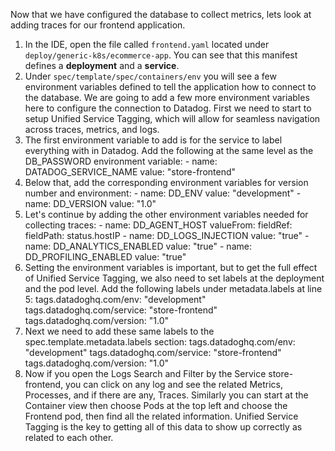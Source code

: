 Now that we have configured the database to collect metrics, lets look at adding traces for our frontend application.

1.  In the IDE, open the file called `frontend.yaml` located under `deploy/generic-k8s/ecommerce-app`. You can see that this manifest defines a **deployment** and a **service**. 
2.  Under `spec/template/spec/containers/env` you will see a few environment variables defined to tell the application how to connect to the database. We are going to add a few more environment variables here to configure the connection to Datadog. First we need to start to setup Unified Service Tagging, which will allow for seamless navigation across traces, metrics, and logs. 
3.  The first environment variable to add is for the service to label everything with in Datadog. Add the following at the same level as the DB_PASSWORD environment variable:
        - name: DATADOG_SERVICE_NAME
          value: "store-frontend"
4.  Below that, add the corresponding environment variables for version number and environment:
        - name: DD_ENV
          value: "development"
        - name: DD_VERSION
          value: "1.0"
5.  Let's continue by adding the other environment variables needed for collecting traces:
        - name: DD_AGENT_HOST
          valueFrom:
            fieldRef:
              fieldPath: status.hostIP
        - name: DD_LOGS_INJECTION
          value: "true"
        - name: DD_ANALYTICS_ENABLED
          value: "true"
        - name: DD_PROFILING_ENABLED
          value: "true"
6.  Setting the environment variables is important, but to get the full effect of Unified Service Tagging, we also need to set labels at the deployment and the pod level. Add the following labels under metadata.labels at line 5:
            tags.datadoghq.com/env: "development"
            tags.datadoghq.com/service: "store-frontend"
            tags.datadoghq.com/version: "1.0"  
7.  Next we need to add these same labels to the  spec.template.metadata.labels section:
            tags.datadoghq.com/env: "development"
            tags.datadoghq.com/service: "store-frontend"
            tags.datadoghq.com/version: "1.0"
8.  Now if you open the Logs Search and Filter by the Service store-frontend, you can click on any log and see the related Metrics, Processes, and if there are any, Traces. Similarly you can start at the Container view then choose Pods at the top left and choose the Frontend pod, then find all the related information. Unified Service Tagging is the key to getting all of this data to show up correctly as related to each other.